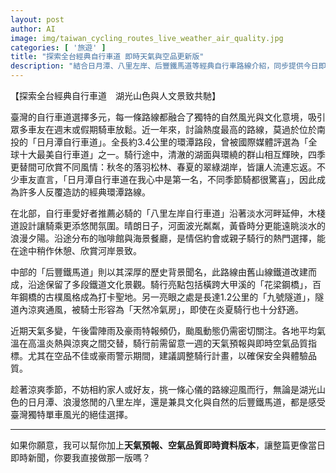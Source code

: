 ```yaml
---
layout: post
author: AI
image: img/taiwan_cycling_routes_live_weather_air_quality.jpg
categories: [ '旅遊' ]
title: "探索全台經典自行車道 即時天氣與空品更新版"  
description: "結合日月潭、八里左岸、后豐鐵馬道等經典自行車路線介紹，同步提供今日即時天氣與空氣品質資訊，讓車友可依高溫、降雨、空品狀況靈活調整騎行計畫，安全暢遊湖光山色與文化景致。"  "
---
```

【探索全台經典自行車道　湖光山色與人文景致共馳】  

臺灣的自行車道選擇多元，每一條路線都融合了獨特的自然風光與文化意境，吸引眾多車友在週末或假期騎車放鬆。近一年來，討論熱度最高的路線，莫過於位於南投的「日月潭自行車道」。全長約3.4公里的環潭路段，曾被國際媒體評選為「全球十大最美自行車道」之一。騎行途中，清澈的湖面與環繞的群山相互輝映，四季更替間可欣賞不同風情：秋冬的落羽松林、春夏的翠綠湖岸，皆讓人流連忘返。不少車友直言，「日月潭自行車道在我心中是第一名，不同季節騎都很驚喜」，因此成為許多人反覆造訪的經典環潭路線。  

在北部，自行車愛好者推薦必騎的「八里左岸自行車道」沿著淡水河畔延伸，木棧道設計讓騎乘更添悠閒氛圍。晴朗日子，河面波光粼粼，黃昏時分更能遠眺淡水的浪漫夕陽。沿途分布的咖啡館與海景餐廳，是情侶約會或親子騎行的熱門選擇，能在途中稍作休憩、欣賞河岸景致。  

中部的「后豐鐵馬道」則以其深厚的歷史背景聞名，此路線由舊山線鐵道改建而成，沿途保留了多段鐵道文化景觀。騎行亮點包括橫跨大甲溪的「花梁鋼橋」，百年鋼橋的古樸風格成為打卡聖地。另一亮眼之處是長達1.2公里的「九號隧道」，隧道內涼爽通風，被騎士形容為「天然冷氣房」，即使在炎夏騎行也十分舒適。  

近期天氣多變，午後雷陣雨及豪雨特報頻仍，颱風動態仍需密切關注。各地平均氣溫在高溫炎熱與涼爽之間交替，騎行前需留意一週的天氣預報與即時空氣品質指標。尤其在空品不佳或豪雨警示期間，建議調整騎行計畫，以確保安全與體驗品質。  

趁著涼爽季節，不妨相約家人或好友，挑一條心儀的路線迎風而行，無論是湖光山色的日月潭、浪漫悠閒的八里左岸，還是兼具文化與自然的后豐鐵馬道，都是感受臺灣獨特單車風光的絕佳選擇。  

---

如果你願意，我可以幫你加上**天氣預報、空氣品質即時資料版本**，讓整篇更像當日即時新聞，你要我直接做那一版嗎？